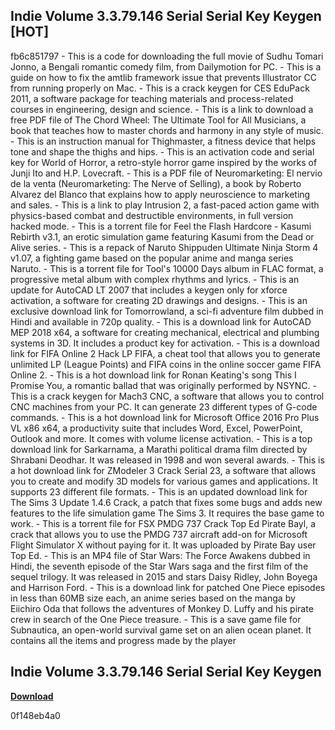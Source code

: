## Indie Volume 3.3.79.146 Serial Serial Key Keygen [HOT]

  
fb6c851797 - This is a code for downloading the full movie of Sudhu Tomari Jonno, a Bengali romantic comedy film, from Dailymotion for PC. - This is a guide on how to fix the amtlib framework issue that prevents Illustrator CC from running properly on Mac. - This is a crack keygen for CES EduPack 2011, a software package for teaching materials and process-related courses in engineering, design and science. - This is a link to download a free PDF file of The Chord Wheel: The Ultimate Tool for All Musicians, a book that teaches how to master chords and harmony in any style of music. - This is an instruction manual for Thighmaster, a fitness device that helps tone and shape the thighs and hips. - This is an activation code and serial key for World of Horror, a retro-style horror game inspired by the works of Junji Ito and H.P. Lovecraft. - This is a PDF file of Neuromarketing: El nervio de la venta (Neuromarketing: The Nerve of Selling), a book by Roberto Alvarez del Blanco that explains how to apply neuroscience to marketing and sales. - This is a link to play Intrusion 2, a fast-paced action game with physics-based combat and destructible environments, in full version hacked mode. - This is a torrent file for Feel the Flash Hardcore - Kasumi Rebirth v3.1, an erotic simulation game featuring Kasumi from the Dead or Alive series. - This is a repack of Naruto Shippuden Ultimate Ninja Storm 4 v1.07, a fighting game based on the popular anime and manga series Naruto. - This is a torrent file for Tool's 10000 Days album in FLAC format, a progressive metal album with complex rhythms and lyrics. - This is an update for AutoCAD LT 2007 that includes a keygen only for xforce activation, a software for creating 2D drawings and designs. - This is an exclusive download link for Tomorrowland, a sci-fi adventure film dubbed in Hindi and available in 720p quality. - This is a download link for AutoCAD MEP 2018 x64, a software for creating mechanical, electrical and plumbing systems in 3D. It includes a product key for activation. - This is a download link for FIFA Online 2 Hack LP FIFA, a cheat tool that allows you to generate unlimited LP (League Points) and FIFA coins in the online soccer game FIFA Online 2. - This is a hot download link for Ronan Keating's song This I Promise You, a romantic ballad that was originally performed by NSYNC. - This is a crack keygen for Mach3 CNC, a software that allows you to control CNC machines from your PC. It can generate 23 different types of G-code commands. - This is a hot download link for Microsoft Office 2016 Pro Plus VL x86 x64, a productivity suite that includes Word, Excel, PowerPoint, Outlook and more. It comes with volume license activation. - This is a top download link for Sarkarnama, a Marathi political drama film directed by Shrabani Deodhar. It was released in 1998 and won several awards. - This is a hot download link for ZModeler 3 Crack Serial 23, a software that allows you to create and modify 3D models for various games and applications. It supports 23 different file formats. - This is an updated download link for The Sims 3 Update 1.4.6 Crack, a patch that fixes some bugs and adds new features to the life simulation game The Sims 3. It requires the base game to work. - This is a torrent file for FSX PMDG 737 Crack Top Ed Pirate Bayl, a crack that allows you to use the PMDG 737 aircraft add-on for Microsoft Flight Simulator X without paying for it. It was uploaded by Pirate Bay user Top Ed. - This is an MP4 file of Star Wars: The Force Awakens dubbed in Hindi, the seventh episode of the Star Wars saga and the first film of the sequel trilogy. It was released in 2015 and stars Daisy Ridley, John Boyega and Harrison Ford. - This is a download link for patched One Piece episodes in less than 60MB size each, an anime series based on the manga by Eiichiro Oda that follows the adventures of Monkey D. Luffy and his pirate crew in search of the One Piece treasure. - This is a save game file for Subnautica, an open-world survival game set on an alien ocean planet. It contains all the items and progress made by the player
 
## Indie Volume 3.3.79.146 Serial Serial Key Keygen


[**Download**](https://www.google.com/url?q=https%3A%2F%2Fbyltly.com%2F2tM5hh&sa=D&sntz=1&usg=AOvVaw0oJ4rVkmnHg3g0CA5uVD60)

 0f148eb4a0
